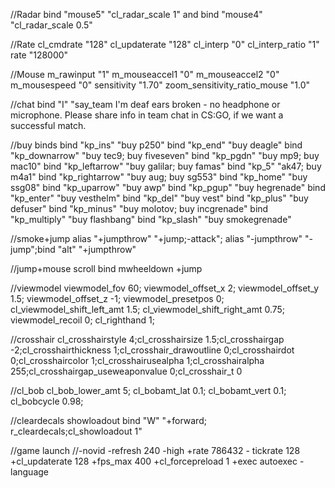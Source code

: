 //Radar 
bind "mouse5" "cl_radar_scale 1" and bind "mouse4" "cl_radar_scale 0.5"

//Rate 
cl_cmdrate "128"
cl_updaterate "128"
cl_interp "0"
cl_interp_ratio "1"
rate "128000" 

//Mouse
m_rawinput "1"
m_mouseaccel1 "0"
m_mouseaccel2 "0"
m_mousespeed "0"
sensitivity "1.70"
zoom_sensitivity_ratio_mouse "1.0"

//chat
bind "I" "say_team I'm deaf ears broken - no headphone or microphone. Please share info in team chat in CS:GO, if we want a successful match.

//buy binds
bind "kp_ins" "buy p250"
bind "kp_end" "buy deagle"
bind "kp_downarrow" "buy tec9; buy fiveseven"
bind "kp_pgdn" "buy mp9; buy mac10"
bind "kp_leftarrow" "buy galilar; buy famas"
bind "kp_5" "ak47; buy m4a1"
bind "kp_rightarrow" "buy aug; buy sg553"
bind "kp_home" "buy ssg08"
bind "kp_uparrow" "buy awp"
bind "kp_pgup" "buy hegrenade"
bind "kp_enter" "buy vesthelm"
bind "kp_del" "buy vest"
bind "kp_plus" "buy defuser"
bind "kp_minus" "buy molotov; buy incgrenade"
bind "kp_multiply" "buy flashbang"
bind "kp_slash" "buy smokegrenade"

//smoke+jump
alias "+jumpthrow" "+jump;-attack"; alias "-jumpthrow" "-jump";bind "alt" "+jumpthrow"

//jump+mouse scroll
bind mwheeldown +jump

//viewmodel
viewmodel_fov 60; viewmodel_offset_x 2; viewmodel_offset_y 1.5; viewmodel_offset_z -1; viewmodel_presetpos 0; cl_viewmodel_shift_left_amt 1.5; cl_viewmodel_shift_right_amt 0.75; viewmodel_recoil 0; cl_righthand 1;

//crosshair
cl_crosshairstyle 4;cl_crosshairsize 1.5;cl_crosshairgap -2;cl_crosshairthickness 1;cl_crosshair_drawoutline 0;cl_crosshairdot 0;cl_crosshaircolor 1;cl_crosshairusealpha 1;cl_crosshairalpha 255;cl_crosshairgap_useweaponvalue 0;cl_crosshair_t 0

//cl_bob
cl_bob_lower_amt 5; cl_bobamt_lat 0.1; cl_bobamt_vert 0.1; cl_bobcycle 0.98;

//cleardecals showloadout
bind "W" "+forward; r_cleardecals;cl_showloadout 1"

//game launch 
//-novid -refresh 240 -high +rate 786432 - tickrate 128 +cl_updaterate 128 +fps_max 400 +cl_forcepreload 1 +exec autoexec -language

